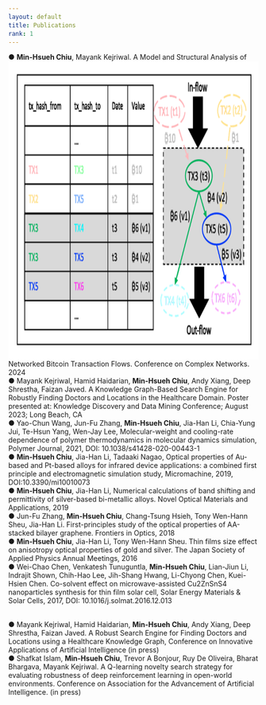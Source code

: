 ```yaml
---
layout: default
title: Publications
rank: 1
---
```

●	<img style="float: left;" src="/assets/images/publications/btc.png" height="600">
**Min-Hsueh Chiu**, Mayank Kejriwal. A Model and Structural Analysis of Networked Bitcoin Transaction Flows. Conference on Complex Networks. 2024<br>
●	Mayank Kejriwal, Hamid Haidarian, **Min-Hsueh Chiu**, Andy Xiang, Deep Shrestha, Faizan Javed. A Knowledge Graph-Based Search Engine for Robustly Finding Doctors and Locations in the Healthcare Domain. Poster presented at: Knowledge Discovery and Data Mining Conference; August 2023; Long Beach, CA<br>
●	Yao-Chun Wang, Jun-Fu Zhang, **Min-Hsueh Chiu**, Jia-Han Li, Chia-Yung Jui, Te-Hsun Yang, Wen-Jay Lee, Molecular-weight and cooling-rate dependence of polymer thermodynamics in molecular dynamics simulation, Polymer Journal, 2021, DOI: 10.1038/s41428-020-00443-1<br>
●	**Min-Hsueh Chiu**, Jia-Han Li, Tadaaki Nagao, Optical properties of Au-based and Pt-based alloys for infrared device applications: a combined first principle and electromagnetic simulation study, Micromachine, 2019, DOI:10.3390/mi10010073<br>
●	**Min-Hsueh Chiu**, Jia-Han Li, Numerical calculations of band shifting and permittivity of silver-based bi-metallic alloys. Novel Optical Materials and Applications, 2019<br>
●	Jun-Fu Zhang, **Min-Hsueh Chiu**, Chang-Tsung Hsieh, Tony Wen-Hann Sheu, Jia-Han Li. First-principles study of the optical properties of AA-stacked bilayer graphene. Frontiers in Optics, 2018<br>
●	**Min-Hsueh Chiu**, Jia-Han Li, Tony Wen-Hann Sheu. Thin films size effect on anisotropy optical properties of gold and silver. The Japan Society of Applied Physics Annual Meetings, 2016<br>
●	Wei-Chao Chen, Venkatesh Tunuguntla, **Min-Hsueh Chiu**, Lian-Jiun Li, Indrajit Shown, Chih-Hao Lee, Jih-Shang Hwang, Li-Chyong Chen, Kuei-Hsien Chen. Co-solvent effect on microwave-assisted Cu2ZnSnS4 nanoparticles synthesis for thin film solar cell, Solar Energy Materials & Solar Cells, 2017, DOI: 10.1016/j.solmat.2016.12.013<br>
<br>

●	Mayank Kejriwal, Hamid Haidarian, **Min-Hsueh Chiu**, Andy Xiang, Deep Shrestha, Faizan Javed. A Robust Search Engine for Finding Doctors and Locations using a Healthcare Knowledge Graph, Conference on Innovative Applications of Artificial Intelligence (in press)<br>
●	Shafkat Islam, **Min-Hsueh Chiu**, Trevor A Bonjour, Ruy De Oliveira, Bharat Bhargava, Mayank Kejriwal. A Q-learning novelty search strategy for evaluating robustness of deep reinforcement learning in open-world environments. Conference on Association for the Advancement of Artificial Intelligence. (in press)